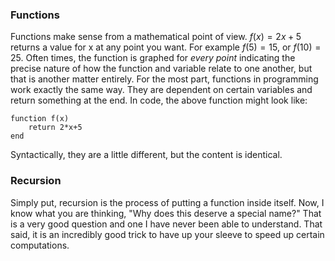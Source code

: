 ### Functions

Functions make sense from a mathematical point of view. $f(x) = 2x+5$ returns a value for x at any point you want. For example $f(5) = 15$, or $f(10) = 25$. Often times, the function is graphed for *every point* indicating the precise nature of how the function and variable relate to one another, but that is another matter entirely. For the most part, functions in programming work exactly the same way. They are dependent on certain variables and return something at the end. In code, the above function might look like:

```
function f(x)
    return 2*x+5
end
```

Syntactically, they are a little different, but the content is identical.

### Recursion

Simply put, recursion is the process of putting a function inside itself. Now, I know what you are thinking, "Why does this deserve a special name?" That is a very good question and one I have never been able to understand. That said, it is an incredibly good trick to have up your sleeve to speed up certain computations. 
